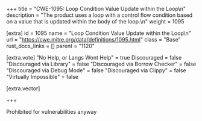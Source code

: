 +++
title = "CWE-1095: Loop Condition Value Update within the Loop\n"
description = "The product uses a loop with a control flow condition based on a value that is updated within the body of the loop.\n"
weight = 1095

[extra]
id = 1095
name = "Loop Condition Value Update within the Loop\n"
url = "https://cwe.mitre.org/data/definitions/1095.html"
class = "Base"
rust_docs_links = []
parent = "1120"

[extra.vote]
"No Help, or Langs Wont Help" = true
Discouraged = false
"Discouraged via Library" = false
"Discouraged via Borrow Checker" = false
"Discouraged via Debug Mode" = false
"Discouraged via Clippy" = false
"Virtually Impossible" = false

[extra.vector]

+++

Prohibited for vulnerabilities anyway